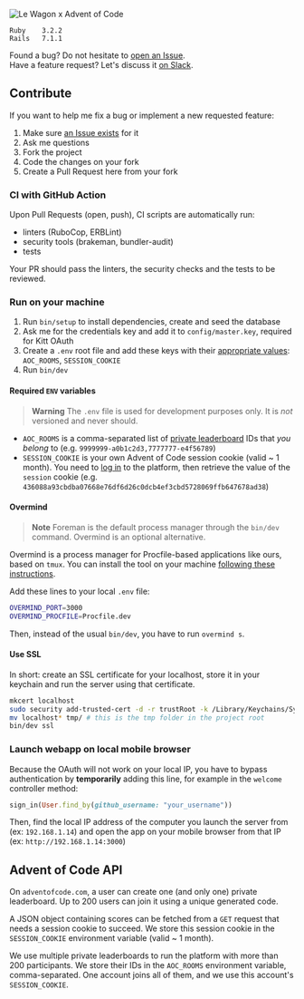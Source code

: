 ![Le Wagon x Advent of Code](public/thumbnail.png)

```
Ruby    3.2.2  
Rails   7.1.1
```

Found a bug? Do not hesitate to [open an Issue](/../../issues/new).  
Have a feature request? Let's discuss it [on Slack](slack://user?team=T02NE0241&id=URZ0F4TEF).

## Contribute

If you want to help me fix a bug or implement a new requested feature:
1. Make sure [an Issue exists](/../../issues) for it
2. Ask me questions
3. Fork the project
4. Code the changes on your fork
5. Create a Pull Request here from your fork

### CI with GitHub Action

Upon Pull Requests (open, push), CI scripts are automatically run:
- linters (RuboCop, ERBLint)
- security tools (brakeman, bundler-audit)
- tests

Your PR should pass the linters, the security checks and the tests to be reviewed.

### Run on your machine

1. Run `bin/setup` to install dependencies, create and seed the database
2. Ask me for the credentials key and add it to `config/master.key`, required for Kitt OAuth
3. Create a `.env` root file and add these keys with their [appropriate values](#required-env-variables): `AOC_ROOMS`, `SESSION_COOKIE`
4. Run `bin/dev`

#### Required `ENV` variables

> **Warning**
The `.env` file is used for development purposes only. It is _not_ versioned and never should.

- `AOC_ROOMS` is a comma-separated list of [private leaderboard](https://adventofcode.com/leaderboard/private) IDs that _you belong_ to (e.g. `9999999-a0b1c2d3,7777777-e4f56789`)
- `SESSION_COOKIE` is your own Advent of Code session cookie (valid ~ 1 month). You need to [log in](https://adventofcode.com/auth/login) to the platform, then retrieve the value of the `session` cookie (e.g. `436088a93cbdba07668e76df6d26c0dcb4ef3cbd5728069ffb647678ad38`)

#### Overmind

> **Note**
> Foreman is the default process manager through the `bin/dev` command. Overmind is an optional alternative.

Overmind is a process manager for Procfile-based applications like ours, based on `tmux`. You can install the tool on your machine [following these instructions](https://github.com/DarthSim/overmind#installation).

Add these lines to your local `.env` file:
```zsh
OVERMIND_PORT=3000
OVERMIND_PROCFILE=Procfile.dev
```

Then, instead of the usual `bin/dev`, you have to run `overmind s`.

#### Use SSL

In short: create an SSL certificate for your localhost, store it in your keychain and run the server using that certificate.

```zsh
mkcert localhost
sudo security add-trusted-cert -d -r trustRoot -k /Library/Keychains/System.keychain ./localhost.pem
mv localhost* tmp/ # this is the tmp folder in the project root
bin/dev ssl
```

### Launch webapp on local mobile browser

Because the OAuth will not work on your local IP, you have to bypass authentication by **temporarily** adding this line, for example in the `welcome` controller method:
```ruby
sign_in(User.find_by(github_username: "your_username"))
```

Then, find the local IP address of the computer you launch the server from (ex: `192.168.1.14`) and open the app on your mobile browser from that IP (ex: `http://192.168.1.14:3000`)

## Advent of Code API

On `adventofcode.com`, a user can create one (and only one) private leaderboard. Up to 200 users can join it using a unique generated code.

A JSON object containing scores can be fetched from a `GET` request that needs a session cookie to succeed. We store this session cookie in the `SESSION_COOKIE` environment variable (valid ~ 1 month).

We use multiple private leaderboards to run the platform with more than 200 participants. We store their IDs in the `AOC_ROOMS` environment variable, comma-separated. One account joins all of them, and we use this account's `SESSION_COOKIE`.
